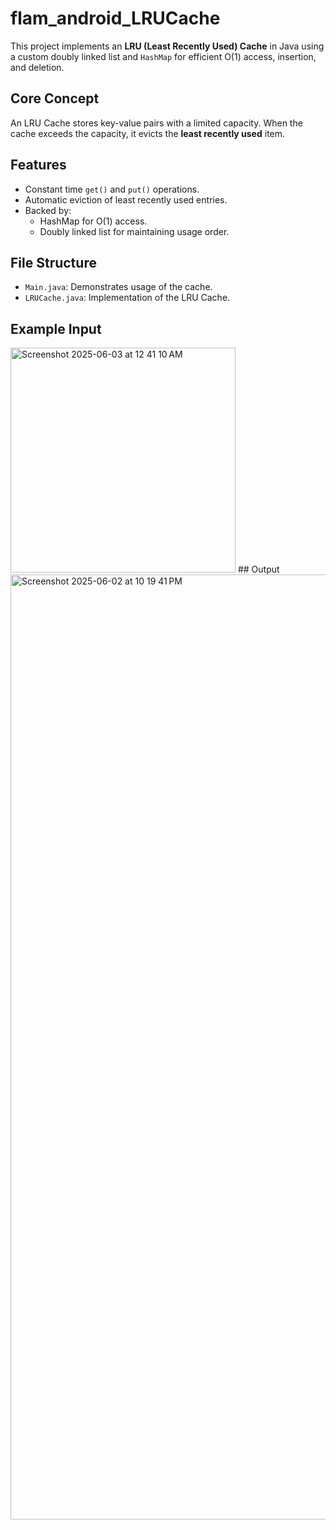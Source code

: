 # flam_android_LRUCache
This project implements an **LRU (Least Recently Used) Cache** in Java using a custom doubly linked list and `HashMap` for efficient O(1) access, insertion, and deletion. 
## Core Concept
An LRU Cache stores key-value pairs with a limited capacity. When the cache exceeds the capacity, it evicts the **least recently used** item.
## Features
- Constant time `get()` and `put()` operations.
- Automatic eviction of least recently used entries.
- Backed by:
  - HashMap for O(1) access.
  - Doubly linked list for maintaining usage order.
## File Structure
- `Main.java`: Demonstrates usage of the cache.
- `LRUCache.java`: Implementation of the LRU Cache.
## Example Input
<img width="360" alt="Screenshot 2025-06-03 at 12 41 10 AM" src="https://github.com/user-attachments/assets/7027234e-f70c-4d05-9842-7dc8a37f5592" />
## Output
<img width="1512" alt="Screenshot 2025-06-02 at 10 19 41 PM" src="https://github.com/user-attachments/assets/a9187eed-f154-47c0-8e56-65d77a3bbea2" />
